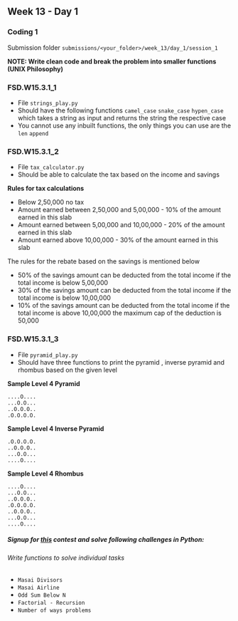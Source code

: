 ## Week 13 - Day 1

### Coding 1

Submission folder `submissions/<your_folder>/week_13/day_1/session_1`

**NOTE: Write clean code and break the problem into smaller functions (UNIX Philosophy)**

### FSD.W15.3.1_1
- File `strings_play.py` 
- Should have the following functions `camel_case` `snake_case` `hypen_case` which takes a string as input and returns the string the respective case
- You cannot use any inbuilt functions, the only things you can use are the `len` `append` 

### FSD.W15.3.1_2
- File `tax_calculator.py` 
- Should be able to calculate the tax based on the income and savings

**Rules for tax calculations**

- Below 2,50,000 no tax
- Amount earned between 2,50,000 and 5,00,000 - 10% of the amount earned in this slab
- Amount earned between 5,00,000 and 10,00,000 - 20% of the amount earned in this slab
- Amount earned above 10,00,000 - 30% of the amount earned in this slab

The rules for the rebate based on the savings is mentioned below

- 50% of the savings amount can be deducted from the total income if the total income is below 5,00,000
- 30% of the savings amount can be deducted from the total income if the total income is below 10,00,000
- 10% of the savings amount can be deducted from the total income if the total income is above 10,00,000 the maximum cap of the deduction is 50,000

### FSD.W15.3.1_3
- File `pyramid_play.py`
- Should have three functions to print the pyramid , inverse pyramid  and rhombus based on the given level

**Sample Level 4 Pyramid**

```
....O....
...O.O...
..O.O.O..
.O.O.O.O.
```

**Sample Level 4  Inverse Pyramid**

```
.O.O.O.O.
..O.O.O..
...O.O...
....O....
```

**Sample Level 4 Rhombus**

```
....O....
...O.O...
..O.O.O..
.O.O.O.O.
..O.O.O..
...O.O...
....O....
```
##### Signup for [this](https://www.hackerrank.com/masai-python-practice) contest and solve following challenges in Python:
###### Write functions to solve individual tasks

* ```Masai Divisors```
* ```Masai Airline```
* ```Odd Sum Below N```
* ```Factorial - Recursion```
* ```Number of ways problems```
